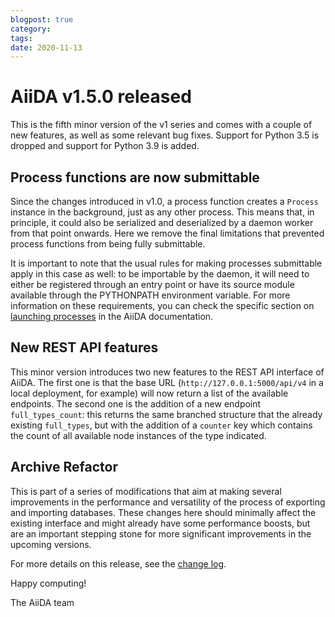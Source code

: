 ```yaml
---
blogpost: true
category:
tags:
date: 2020-11-13
---
```


# AiiDA v1.5.0 released

This is the fifth minor version of the v1 series and comes with a couple of new features, as well as some relevant bug fixes. Support for Python 3.5 is dropped and support for Python 3.9 is added.

## Process functions are now submittable

Since the changes introduced in v1.0, a process function creates a `Process` instance in the background, just as any other process. This means that, in principle, it could also be serialized and deserialized by a daemon worker from that point onwards. Here we remove the final limitations that prevented process functions from being fully submittable.

It is important to note that the usual rules for making processes submittable apply in this case as well: to be importable by the daemon, it will need to either be registered through an entry point or have its source module available through the PYTHONPATH environment variable. For more information on these requirements, you can check the specific section on [launching processes](https://aiida-core.readthedocs.io/en/latest/topics/processes/usage.html#process-launch) in the AiiDA documentation.

## New REST API features

This minor version introduces two new features to the REST API interface of AiiDA. The first one is that the base URL (`http://127.0.0.1:5000/api/v4` in a local deployment, for example) will now return a list of the available endpoints. The second one is the addition of a new endpoint `full_types_count`: this returns the same branched structure that the already existing `full_types`, but with the addition of a `counter` key which contains the count of all available node instances of the type indicated.

## Archive Refactor

This is part of a series of modifications that aim at making several improvements in the performance and versatility of the process of exporting and importing databases. These changes here should minimally affect the existing interface and might already have some performance boosts, but are an important stepping stone for more significant improvements in the upcoming versions.

For more details on this release, see the [change log](https://github.com/aiidateam/aiida-core/blob/v1.5.0/CHANGELOG.md).

Happy computing!

The AiiDA team
